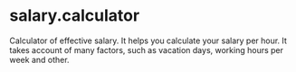 # salary.calculator
Calculator of effective salary. It helps you calculate your salary per hour. It takes account of many factors, such as vacation days, working hours per week and other.
